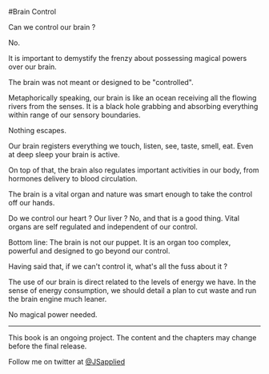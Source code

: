 #Brain Control

Can we control our brain ?

No.

It is important to demystify the frenzy about possessing magical powers over our brain. 

The brain was not meant or designed to be "controlled".

Metaphorically speaking, our brain is like an ocean receiving all the flowing rivers from the senses. It is a black hole grabbing and absorbing everything within range of our sensory boundaries. 

Nothing escapes.

Our brain registers everything we touch, listen, see, taste, smell, eat. Even at deep sleep your brain is active. 

On top of that, the brain also regulates important activities in our body, from hormones delivery to blood circulation.

The brain is a vital organ and nature was smart enough to take the control off our hands. 

Do we control our heart ? Our liver ? No, and that is a good thing. Vital organs are self regulated and independent of our control. 

Bottom line: The brain is not our puppet. It is an organ too complex, powerful and designed to go beyond our control.

Having said that, if we can't control it, what's all the fuss about it ?

The use of our brain is direct related to the levels of energy we have. In the sense of energy consumption, we should detail a plan to cut waste and run the brain engine much leaner. 

No magical power needed. 

***

This book is an ongoing project. The content and the chapters may change before the final release.

Follow me on twitter at [@JSapplied](https://twitter.com/JSapplied) 


